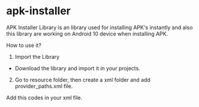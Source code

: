 # apk-installer

APK Installer Library is an library used for installing APK's instantly and also this library are working on Android 10 device when installing APK.

How to use it?

1. Import the Library
* Download the library and import it in your projects.

2. Go to resource folder, then create a xml folder and add provider_paths.xml file.

Add this codes in your xml file.

